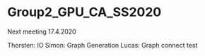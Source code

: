 # Group2_GPU_CA_SS2020
Next meeting 17.4.2020

Thorsten: IO
Simon: Graph Generation
Lucas: Graph connect test